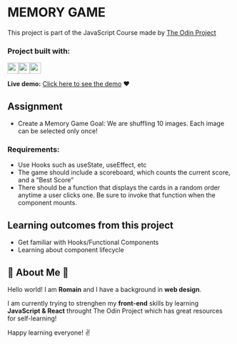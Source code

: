# MEMORY GAME

This project is part of the JavaScript Course made by [The Odin Project](www.theodinproject.com) <img src="https://www.theodinproject.com/assets/odin-logo-bd86cf893a3de1f1daceabc1377f58669776616a91ab70c601fd5c16a4686468.svg" width="15"> 

### Project built with:
<img src="https://image.flaticon.com/icons/png/512/136/136528.png" width="25"><img src="https://image.flaticon.com/icons/png/512/136/136527.png" width="25"><img src="https://cdn-icons-png.flaticon.com/512/919/919851.png" width="25"> 

**Live demo:** [Click here to see the demo](https://romainnm.github.io/memory-game) :heart:

## Assignment
- Create a Memory Game 
    Goal: We are shuffling 10 images. Each image can be selected only once!

### Requirements:
- Use Hooks such as useState, useEffect, etc
- The game should include a scoreboard, which counts the current score, and a “Best Score”
- There should be a function that displays the cards in a random order anytime a user clicks one. Be sure to invoke that function when the component mounts.

## Learning outcomes from this project
- Get familiar with Hooks/Functional Components
- Learning about component lifecycle

## :cactus: About Me :cactus:

Hello world! I am **Romain** and I have a background in **web design**. 

I am currently trying to strenghen my **front-end** skills by learning **JavaScript & React** throught The Odin Project which has great resources for self-learning!

Happy learning everyone! :v:
